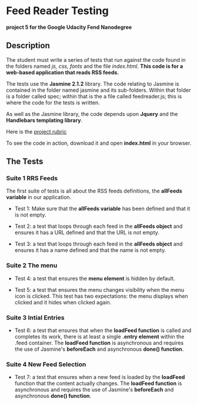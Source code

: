 # Feed Reader Testing

**project 5 for the Google Udacity Fend Nanodegree**

## Description

The student must write a series of tests that run against the code found in the folders named *js, css, fonts* and the file *index.html*. **This code is for a web-based application that reads RSS feeds.**

The tests use the **Jasmine 2.1.2** library. The code relating to Jasmine is contained in the folder named jasmine and its sub-folders. Within that folder is a folder called spec; within that is the a file called feedreader.js; this is where the code for the tests is written.

As well as the Jasmine library, the code depends upon **Jquery** and the **Handlebars templating library**.

Here is the [project rubric](https://review.udacity.com/#!/rubrics/18/view)

To see the code in action, download it and open **index.html** in your browser.


## The Tests

### Suite 1 RRS Feeds
The first suite of tests is all about the RSS feeds definitions, the **allFeeds variable** in our application.

* Test 1: Make sure that the **allFeeds variable** has been defined and that it is not empty.

* Test 2: a test that loops through each feed in the **allFeeds object** and ensures it has a URL defined and that the URL is not empty.

* Test 3: a test that loops through each feed in the **allFeeds object** and ensures it has a name defined and that the name is not empty.

### Suite 2 The menu

* Test 4: a test that ensures the **menu element** is hidden by default.

* Test 5: a test that ensures the menu changes visibility when the menu icon is clicked. This test has two expectations: the menu displays when clicked and it hides when clicked again.

### Suite 3 Intial Entries

* Test 6: a test that ensures that when the **loadFeed function** is called and completes its work, there is at least a single **.entry element** within the .feed container.
  The **loadFeed function** is asynchronous and requires the use of Jasmine's **beforeEach** and asynchronous **done() function**.

### Suite 4 New Feed Selection

* Test 7: a test that ensures when a new feed is loaded by the **loadFeed** function that the content actually changes.
  The **loadFeed function** is asynchronous and requires the use of Jasmine's **beforeEach** and asynchronous **done() function**.







